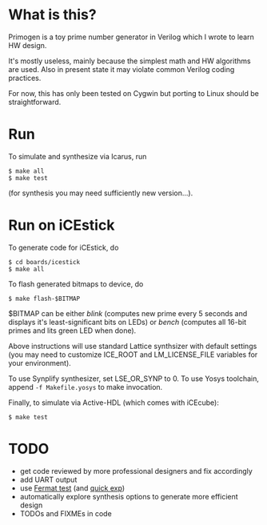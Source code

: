 # What is this?

Primogen is a toy prime number generator in Verilog which I wrote to
learn HW design.

It's mostly useless, mainly because the simplest math and HW algorithms
are used. Also in present state it may violate common Verilog coding
practices.

For now, this has only been tested on Cygwin but porting to Linux
should be straightforward.

# Run

To simulate and synthesize via Icarus, run
```
$ make all
$ make test
```
(for synthesis you may need sufficiently new version...).

# Run on iCEstick

To generate code for iCEstick, do
```
$ cd boards/icestick
$ make all
```

To flash generated bitmaps to device, do
```
$ make flash-$BITMAP
```

$BITMAP can be either _blink_ (computes new prime every
5 seconds and displays it's least-significant bits on LEDs)
or _bench_ (computes all 16-bit primes and lits green LED when
done).

Above instructions will use standard Lattice synthsizer
with default settings (you may need to customize
ICE\_ROOT and LM\_LICENSE\_FILE variables for your
environment).

To use Synplify synthesizer, set LSE\_OR\_SYNP to 0.
To use Yosys toolchain, append `-f Makefile.yosys`
to make invocation.

Finally, to simulate via Active-HDL (which comes
with iCEcube):
```
$ make test
```

# TODO

* get code reviewed by more professional designers and fix accordingly
* add UART output
* use [Fermat test](https://en.wikipedia.org/wiki/Fermat_primality_test) (and [quick exp](https://en.wikipedia.org/wiki/Modular_exponentiation))
* automatically explore synthesis options to generate more efficient design
* TODOs and FIXMEs in code

